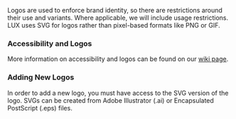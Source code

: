 <div class="introduction">
	<p>Logos are used to enforce brand identity, so there are restrictions around their use and variants. Where applicable, we will include usage restrictions. LUX uses SVG for logos rather than pixel-based formats like PNG or GIF.</p>
</div>

### Accessibility and Logos

More information on accessibility and logos can be found on our [wiki page](https://github.com/pulibrary/lux/wiki/Accessibility-and-Logos).

### Adding New Logos

In order to add a new logo, you must have access to the SVG version of the logo. SVGs can be created from Adobe Illustrator (.ai) or Encapsulated PostScript (.eps) files.
